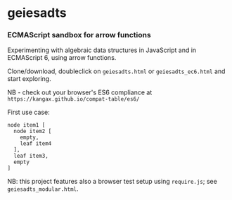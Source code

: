 # geiesadts
### ECMAScript sandbox for arrow functions

Experimenting with algebraic data structures in JavaScript and in ECMAScript 6, using arrow functions.

Clone/download, doubleclick on `geiesadts.html` or `geiesadts_ec6.html` and start exploring.

NB - check out your browser's ES6 compliance at `https://kangax.github.io/compat-table/es6/`

First use case: 
```
node item1 [
  node item2 [
    empty,
    leaf item4
  ],
  leaf item3,
  empty
] 
```

NB: this project features also a browser test setup using `require.js`; see `geiesadts_modular.html`.

